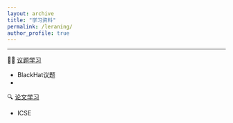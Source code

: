 ```yaml
---
layout: archive
title: "学习资料"
permalink: /leraning/
author_profile: true
---
```


---

🧑‍💻 [议题学习](./topic.html)
- BlackHat议题
- 

🔍 [论文学习](./paper.html)
- ICSE

